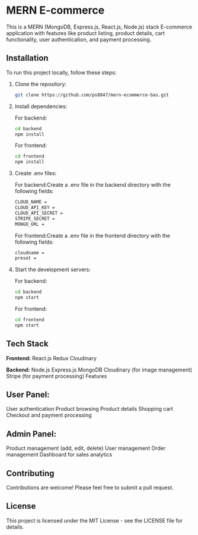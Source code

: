 # MERN E-commerce

This is a MERN (MongoDB, Express.js, React.js, Node.js) stack E-commerce application with features like product listing, product details, cart functionality, user authentication, and payment processing.

## Installation

To run this project locally, follow these steps:

1. Clone the repository:

   ```bash
   git clone https://github.com/ps8847/mern-ecommerce-bas.git
    ```
2. Install dependencies:
    
    For backend:
    
    ```bash
    cd backend
    npm install
    ```

    For frontend:
    ```bash
    cd frontend
    npm install
    ```

3. Create .env files:
    
    For backend:Create a .env file in the backend directory with the following fields:

    ```bash
    CLOUD_NAME =
    CLOUD_API_KEY =
    CLOUD_API_SECRET =
    STRIPE_SECRET =
    MONGO_URL =
    ```

    For frontend:Create a .env file in the frontend directory with the following fields:

    ```bash
    cloudname =
    preset =
    ```

4. Start the development servers:

    For backend:
    ```bash
    cd backend
    npm start
    ```

    For frontend:
    ```bash
    cd frontend
    npm start
    ```

## Tech Stack

**Frontend:**
React.js
Redux
Cloudinary


**Backend:**
Node.js
Express.js
MongoDB
Cloudinary (for image management)
Stripe (for payment processing)
Features

## User Panel:
User authentication
Product browsing
Product details
Shopping cart
Checkout and payment processing

## Admin Panel:
Product management (add, edit, delete)
User management
Order management
Dashboard for sales analytics


## Contributing
Contributions are welcome! Please feel free to submit a pull request.

## License
This project is licensed under the MIT License - see the LICENSE file for details.